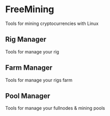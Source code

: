 
# FreeMining

Tools for mining cryptocurrencies with Linux


## Rig Manager
Tools for manage your rig

## Farm Manager
Tools for manage your rigs farm

## Pool Manager
Tools for manage your fullnodes & mining pools


